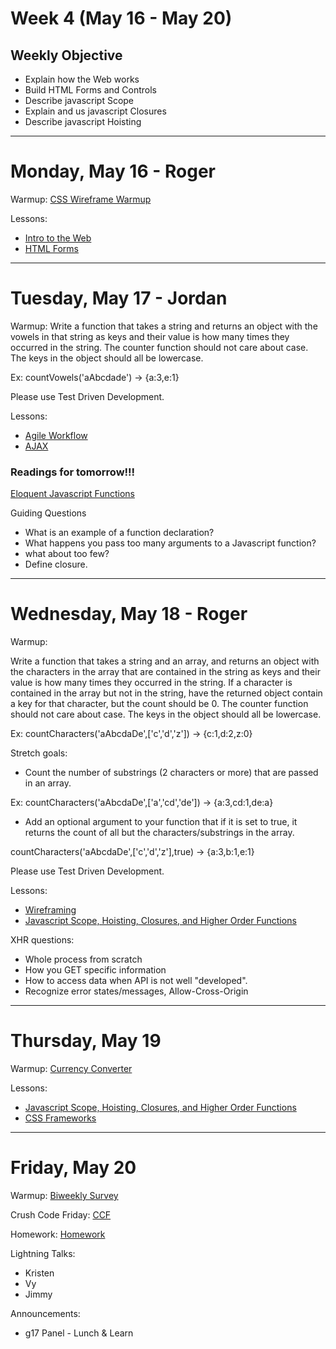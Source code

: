 # Week 4 (May 16 - May 20)
## Weekly Objective

- Explain how the Web works
- Build HTML Forms and Controls
- Describe javascript Scope
- Explain and us javascript Closures
- Describe javascript Hoisting

---

# Monday, May 16 - Roger

Warmup: [CSS Wireframe Warmup](https://github.com/gSchool/cssWireframeWarmup)

Lessons:
- [Intro to the Web](https://workbook.galvanize.com/cohorts/68/articles/3111)
- [HTML Forms](https://workbook.galvanize.com/cohorts/68/articles/3067)


---

# Tuesday, May 17 - Jordan

Warmup:
Write a function that takes a string and returns an object with the vowels in that string as keys and their value is how many times they occurred in the string. The counter function should not care about case. The keys in the object should all be lowercase.

 Ex: countVowels('aAbcdade') -> {a:3,e:1}

Please use Test Driven Development.

Lessons:
- [Agile Workflow](https://workbook.galvanize.com/cohorts/68/articles/3116)
- [AJAX](https://workbook.galvanize.com/cohorts/68/articles/3112)


### Readings for tomorrow!!!

[Eloquent Javascript Functions](http://eloquentjavascript.net/03_functions.html)

Guiding Questions
* What is an example of a function declaration?
* What happens you pass too many arguments to a Javascript function?
* what about too few?
* Define closure.


---

# Wednesday, May 18 - Roger

Warmup:

Write a function that takes a string and an array, and returns an object with the characters in the array that are contained in the string as keys and their value is how many times they occurred in the string. If a character is contained in the array but not in the string, have the returned object contain a key for that character, but the count should be 0. The counter function should not care about case. The keys in the object should all be lowercase.

 Ex: countCharacters('aAbcdaDe',['c','d','z']) -> {c:1,d:2,z:0}

 Stretch goals:

* Count the number of substrings (2 characters or more) that are passed in an array.

Ex: countCharacters('aAbcdaDe',['a','cd','de']) -> {a:3,cd:1,de:a}

* Add an optional argument to your function that if it is set to true, it returns the count of all but the characters/substrings in the array.

countCharacters('aAbcdaDe',['c','d','z'],true) -> {a:3,b:1,e:1}

Please use Test Driven Development.

Lessons:
- [Wireframing](https://workbook.galvanize.com/cohorts/68/student_dashboard)
- [Javascript Scope, Hoisting, Closures, and Higher Order Functions](https://workbook.galvanize.com/cohorts/68/articles/3090)


XHR questions:

- Whole process from scratch
- How you GET specific information
- How to access data when API is not well "developed".
- Recognize error states/messages, Allow-Cross-Origin


---

# Thursday, May 19

Warmup: [Currency Converter](https://github.com/gSchool/ajax_warmup)

Lessons:
- [Javascript Scope, Hoisting, Closures, and Higher Order Functions](https://workbook.galvanize.com/cohorts/68/articles/3090)
- [CSS Frameworks](https://workbook.galvanize.com/cohorts/68/articles/3075)

---

# Friday, May 20

Warmup: [Biweekly Survey](https://docs.google.com/forms/d/1XsnxPufkGL24Bnsa_8IxcyJT6-VudP4QC9VqbTbctAw/viewform?usp=send_form)

Crush Code Friday: [CCF](https://workbook.galvanize.com/cohorts/68/student_dashboard)

Homework: [Homework](https://workbook.galvanize.com/cohorts/68/student_dashboard)

Lightning Talks:

- Kristen
- Vy
- Jimmy

Announcements:
- g17 Panel - Lunch & Learn
